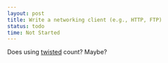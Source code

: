 ```yaml
---
layout: post
title: Write a networking client (e.g., HTTP, FTP)
status: todo
time: Not Started
---
```


Does using [twisted](http://twistedmatrix.com/trac/) count? Maybe?
